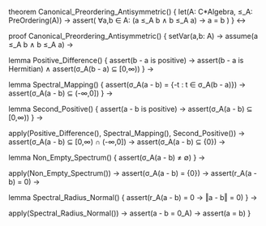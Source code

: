 theorem Canonical_Preordering_Antisymmetric() {
  let(A: C*Algebra, ≤_A: PreOrdering(A)) →
  assert(
    ∀a,b ∈ A: (a ≤_A b ∧ b ≤_A a) → a = b
  )
} ↔

proof Canonical_Preordering_Antisymmetric() {
  setVar(a,b: A) →
  assume(a ≤_A b ∧ b ≤_A a) →
  
  lemma Positive_Difference() {
    assert(b - a is positive) →
    assert(b - a is Hermitian) ∧
    assert(σ_A(b - a) ⊆ [0,∞))
  } →

  lemma Spectral_Mapping() {
    assert(σ_A(a - b) = {-t : t ∈ σ_A(b - a)}) →
    assert(σ_A(a - b) ⊆ (-∞,0])
  } →

  lemma Second_Positive() {
    assert(a - b is positive) →
    assert(σ_A(a - b) ⊆ [0,∞))
  } →

  apply(Positive_Difference(), Spectral_Mapping(), Second_Positive()) →
  assert(σ_A(a - b) ⊆ [0,∞) ∩ (-∞,0]) →
  assert(σ_A(a - b) ⊆ {0}) →

  lemma Non_Empty_Spectrum() {
    assert(σ_A(a - b) ≠ ∅)
  } →

  apply(Non_Empty_Spectrum()) →
  assert(σ_A(a - b) = {0}) →
  assert(r_A(a - b) = 0) →

  lemma Spectral_Radius_Normal() {
    assert(r_A(a - b) = 0 → ‖a - b‖ = 0)
  } →

  apply(Spectral_Radius_Normal()) →
  assert(a - b = 0_A) →
  assert(a = b)
}